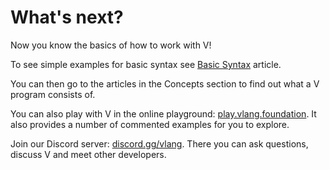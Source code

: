 # What's next?

Now you know the basics of how to work with V!

To see simple examples for basic syntax see
[Basic Syntax](../basics/basic-syntax.md)
article.

You can then go to the articles in the Concepts section to find out what a V program consists of.

You can also play with V in the online playground:
[play.vlang.foundation](https://play.vlang.foundation/).
It also provides a number of commented examples for you to explore.

Join our Discord server:
[discord.gg/vlang](https://discord.gg/vlang).
There you can ask questions, discuss V and meet other developers.
